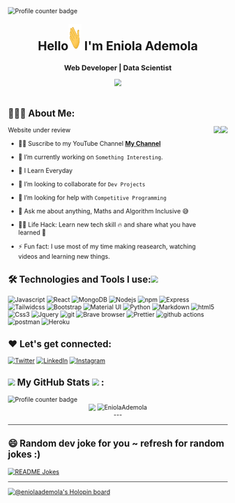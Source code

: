 <img align="left" src="https://komarev.com/ghpvc/?username=EniolaAdemola&style=flat-square&color=blue" alt="Profile counter badge" />
<h1 align="center">Hello<img src="https://raw.githubusercontent.com/ABSphreak/ABSphreak/master/gifs/Hi.gif" width="30px" height="60px"> I'm Eniola Ademola</h1>
<h3 align="center">Web Developer | Data Scientist</h3>


<!--
**EniolaAdemola/EniolaAdemola** is a ✨ _special_ ✨ repository because its `README.md` (this file) appears on your GitHub profile.
Here are some ideas to get you started: -->

<div align="center">
  <img src ="./eniola-banner.png" />
</div>


 <br/>

## 👨🏻‍💻 About Me:
<img  src="https://github.com/soumyajit4419/soumyajit4419/blob/master/thoughtworks-gif_dribbble.gif" height="290px" align="right" />


<img  src="./thoughtworks-gif_dribbble.gif" height="290px" align="right" /> 

<!-- - 🙋‍♂️ All about me is at **[My Website](https://eniola-ademola.vercel.app/)**
 --> Website under review

- 🙋‍♂️ Suscribe to my YouTube Channel **[My Channel](https://www.youtube.com/@TechWithDaveworld)**

- 🔭 I’m currently working on `Something Interesting`.

- 🌱 I Learn Everyday

- 👯 I’m looking to collaborate for `Dev Projects`

- 🤔 I’m looking for help with `Competitive Programming`

- 💬 Ask me about anything, Maths and Algorithm Inclusive :sweat_smile:

- 👨‍💻 Life Hack: Learn new tech skill :fire: and share what you have learned :tada:

- ⚡ Fun fact: I use most of my time making reasearch, watching videos and learning new things.

## 🛠️ Technologies and Tools I use:<img src = "https://media2.giphy.com/media/QssGEmpkyEOhBCb7e1/giphy.gif?cid=ecf05e47a0n3gi1bfqntqmob8g9aid1oyj2wr3ds3mg700bl&rid=giphy.gif" width = 32px>


<p>
<img alt="Javascript" src="https://img.shields.io/badge/JavaScript-323330?style=for-the-badge&logo=javascript&logoColor=F7DF1E"  height="25px"/>
<img alt="React" src="https://img.shields.io/badge/React-20232A?style=for-the-badge&logo=react&logoColor=61DAFB" height="25px"/>
<img alt="MongoDB" src="https://img.shields.io/badge/-MongoDB-13aa52?style=flat-square&logo=mongodb&logoColor=white"  height="25px"/>
<img alt="Nodejs" src="https://img.shields.io/badge/-Nodejs-43853d?style=flat-square&logo=Node.js&logoColor=white"  height="25px"/>
<img alt="npm" src="https://img.shields.io/badge/NPM-%23000000.svg?style=for-the-badge&logo=npm&logoColor=white" height="25px"/>
 <img alt="Express" src="https://img.shields.io/badge/express.js-%23404d59.svg?style=for-the-badge&logo=express&logoColor=%2361DAFB" height="25px"/>
<img alt="Tailwidcss" src="https://img.shields.io/badge/Tailwind_CSS-38B2AC?style=for-the-badge&logo=tailwind-css&logoColor=white" height="25px"/>
<img alt="Bootstrap" src="https://img.shields.io/badge/Bootstrap-563D7C?style=for-the-badge&logo=bootstrap&logoColor=white" height="25px"/>
<img alt="Material UI" src="https://img.shields.io/badge/Material--UI-0081CB?style=for-the-badge&logo=material-ui&logoColor=white" height="25px"/>
<img alt="Python" src="https://img.shields.io/badge/Python-14354C?style=for-the-badge&logo=python&logoColor=white" height="25px"/>
<img alt="Markdown" src="https://img.shields.io/badge/Markdown-000000?style=for-the-badge&logo=markdown&logoColor=white"  height="25px"/>
<img alt="html5" src="https://img.shields.io/badge/HTML5-E34F26?style=for-the-badge&logo=html5&logoColor=white" height="25px"/>
<img alt="Css3" src="https://img.shields.io/badge/CSS3-1572B6?style=for-the-badge&logo=css3&logoColor=white" height="25px"/>
<img alt="Jquery" src="https://img.shields.io/badge/jquery-%230769AD.svg?style=for-the-badge&logo=jquery&logoColor=white" height="25px"/>
<img alt="git" src="https://img.shields.io/badge/-Git-F05032?style=flat-square&logo=git&logoColor=white" height="25px"/>
<img alt="Brave browser" src="https://img.shields.io/badge/-Brave_Browser-FB542B?style=flat-square&logo=brave&logoColor=white" height="25px"/>
<img alt="Prettier" src="https://img.shields.io/badge/-Prettier-F7B93E?style=flat-square&logo=prettier&logoColor=white" height="25px"/>
 <img alt="github actions" src="https://img.shields.io/badge/-Github_Actions-2088FF?style=flat-square&logo=github-actions&logoColor=white" height="25px"/>
 <img alt="postman" src="https://img.shields.io/badge/-Postman-00C7B7?style=flat-square&logo=postman&logoColor=white" height="25px"/>
 <img alt="Heroku" src="https://img.shields.io/badge/-Heroku-430098?style=flat-square&logo=heroku&logoColor=white" height="25px"/>
</p>

## ❤️ Let's get connected:

<p > <a href="https://twitter.com/_daveworld" target="_blank"><img alt="Twitter" src="https://img.shields.io/badge/twitter-%231DA1F2.svg?&style=for-the-badge&logo=twitter&logoColor=white"  height="30px"/></a>  <a href="https://www.linkedin.com/in/eniola-ademola-7386161a7/" target="_blank"><img alt="LinkedIn" src="https://img.shields.io/badge/linkedin-%230077B5.svg?&style=for-the-badge&logo=linkedin&logoColor=white"  height="30px"/></a> <a href="https://www.instagram.com/_daveworld" target="_blank"><img alt="Instagram" src="https://img.shields.io/badge/Instagram-E4405F?style=for-the-badge&logo=instagram&logoColor=white"  height="30px"/></a>
</p>


## <img src = "https://i.pinimg.com/originals/65/c4/f4/65c4f452571be1261e9c623f7da488ac.gif" width = 35px> My GitHub Stats <img src="https://media.giphy.com/media/iY8CRBdQXODJSCERIr/giphy.gif" width="30px"> :

</div>
<img src="https://komarev.com/ghpvc/?username=EniolaAdemola&style=flat-square&color=blue" alt="Profile counter badge" />
</div>

<div align="center">
  <img align="center" src="https://github-readme-stats.anuraghazra1.vercel.app/api?username=EniolaAdemola&show_icons=true" />
  <img align="center" src="https://github-readme-streak-stats.herokuapp.com/?user=EniolaAdemola" alt="EniolaAdemola" />
</div>

<div align="center">
  ---

<!-- Might use thislater to show TOP LANGUAGE -->
<!-- 
[![Top Langs](https://github-readme-stats.vercel.app/api/top-langs/?username=EniolaAdemola&layout=compact&theme=vision-friendly-light)](https://github.com/anuraghazra/github-readme-stats) 
 <img src="https://github-readme-stats.vercel.app/api/top-langs?username=EniolaAdemola&langs_count=10&show_icons=true&locale=en&layout=compact&theme=algolia" alt="EniolaAdemola language" height="192px"/>
-->
</div>

---

<!-- Markdown -->

## 😄 Random dev joke for you ~ refresh for random jokes :)

<a href="https://readme-jokes.vercel.app"><img align="center" src="https://readme-jokes.vercel.app/api?theme=prussian" alt="README Jokes"></a>


---
[![@eniolaademola's Holopin board](https://holopin.io/api/user/board?user=eniolaademola)](https://holopin.io/@eniolaademola)

